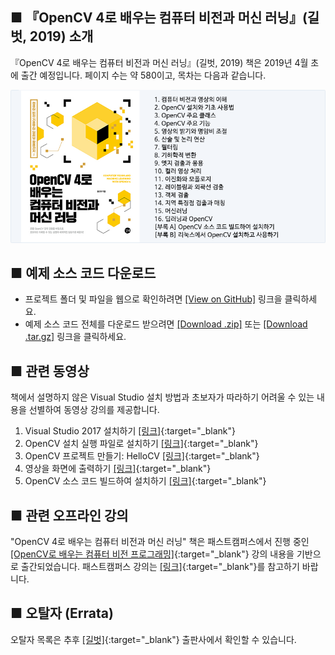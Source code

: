 ## ■ 『OpenCV 4로 배우는 컴퓨터 비전과 머신 러닝』(길벗, 2019) 소개

『OpenCV 4로 배우는 컴퓨터 비전과 머신 러닝』(길벗, 2019) 책은 2019년 4월 초에 출간 예정입니다. 페이지 수는 약 580이고, 목차는 다음과 같습니다.

![Title](title_contents.png)

## ■ 예제 소스 코드 다운로드

* 프로젝트 폴더 및 파일을 웹으로 확인하려면 [[View on GitHub]](https://github.com/sunkyoo/opencv4cvml) 링크을 클릭하세요.
* 예제 소스 코드 전체를 다운로드 받으려면 [[Download .zip]](https://github.com/sunkyoo/opencv4cvml/zipball/master) 또는 [[Download .tar.gz]](https://github.com/sunkyoo/opencv4cvml/tarball/master) 링크을 클릭하세요.


## ■ 관련 동영상

책에서 설명하지 않은 Visual Studio 설치 방법과 초보자가 따라하기 어려울 수 있는 내용을 선별하여 동영상 강의를 제공합니다.

1. Visual Studio 2017 설치하기 [[링크]](https://youtu.be/jzVNiMeVcvs){:target="_blank"}
2. OpenCV 설치 실행 파일로 설치하기 [[링크]](https://youtu.be/HxDfGHwDSmc){:target="_blank"}
3. OpenCV 프로젝트 만들기: HelloCV [[링크]](https://youtu.be/fKWQIPwNsc8){:target="_blank"}
4. 영상을 화면에 출력하기 [[링크]](https://youtu.be/gcgScMU0XWE){:target="_blank"}
5. OpenCV 소스 코드 빌드하여 설치하기 [[링크]](https://youtu.be/ac75cFPYlOQ){:target="_blank"}


## ■ 관련 오프라인 강의

"OpenCV 4로 배우는 컴퓨터 비전과 머신 러닝" 책은 패스트캠퍼스에서 진행 중인 [[OpenCV로 배우는 컴퓨터 비전 프로그래밍]](https://www.fastcampus.co.kr/dev_camp_cvocv/){:target="_blank"} 강의 내용을 기반으로 출간되었습니다. 패스트캠퍼스 강의는 [[링크]](https://www.fastcampus.co.kr/dev_camp_cvocv/){:target="_blank"}를 참고하기 바랍니다.

## ■ 오탈자 (Errata)
오탈자 목록은 추후 [[길벗]](https://www.gilbut.co.kr/){:target="_blank"} 출판사에서 확인할 수 있습니다.

